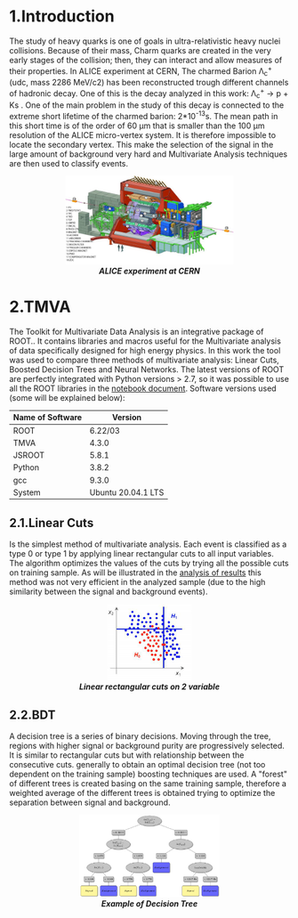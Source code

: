 # 1.Introduction 

The study of heavy quarks is one of goals in ultra-relativistic heavy nuclei collisions. Because of their mass, Charm quarks are created in the very early stages of the collision; then, they can interact and allow measures of their properties. In ALICE experiment at CERN, The charmed  Barion Λ<sub>c</sub><sup>+</sup> (udc, mass 2286 MeV/c2) has been reconstructed trough different channels of hadronic decay. One of this is the decay analyzed in this work:  Λ<sub>c</sub><sup>+</sup> → p + Ks .
One of the main problem in the study of this decay is connected to the extreme short lifetime of the charmed barion: 2*10<sup>-13</sup>s. The mean path in this short time is of the order of 60 μm that is smaller than the 100 μm resolution of the ALICE micro-vertex system. It is therefore impossible to locate the secondary vertex. This make the selection of the signal in the large amount of background very hard and Multivariate Analysis techniques are then used to classify events.   
<p align="center"><img src="img/ALICE.jpg" alt="Example" width="60%" title="ALICE Experiment"><br><i><b>ALICE experiment at CERN</i></b></p>     


# 2.TMVA 
The Toolkit for Multivariate Data Analysis is an integrative package of ROOT.. It contains libraries and macros useful for the Multivariate analysis of data specifically designed for high energy physics. In this work the tool was used to compare three methods of multivariate analysis: Linear Cuts, Boosted Decision Trees and Neural Networks. The latest versions of ROOT are perfectly integrated with Python versions > 2.7, so it was possible to use all the ROOT libraries in the [notebook document](https://github.com/gianpierovignola/project/blob/master/01_TMVA_Program.ipynb). Software versions used (some will be explained below):


| Name of Software  | Version |
| ------------- | ------------- |
| ROOT  | 6.22/03  |
| TMVA  | 4.3.0 |
| JSROOT | 5.8.1 |
| Python | 3.8.2 |
| gcc | 9.3.0 |
| System | Ubuntu 20.04.1 LTS |


## 2.1.Linear Cuts 
Is the simplest method of multivariate analysis. Each event is classified as a type 0 or type 1 by applying linear rectangular cuts to all input variables. The algorithm optimizes the values of the cuts by trying all the possible cuts on training sample. As will be illustrated in the [analysis of results](https://github.com/gianpierovignola/project/blob/master/02_Analysis_Results.md) this method was not very efficient in the analyzed sample (due to the high similarity between the signal and background events).
<p align="center"><img src="img/cuts.png" alt="Example" width="30%" title="Linear rectangular cuts on 2 variable"><br><i><b>Linear rectangular cuts on 2 variable</i></b></p> 


## 2.2.BDT
A decision tree is a series of binary decisions. Moving through the tree, regions with higher signal or background purity are progressively selected. It is similar to rectangular cuts but with relationship between the consecutive cuts. generally to obtain an optimal decision tree (not too dependent on the training sample) boosting techniques are used. A "forest" of different trees is created basing on the same training sample, therefore a weighted average of the different trees is obtained trying to optimize the separation between signal and background.
<p align="center"><img src="img/bdti.png" alt="Example" width="50%" title="Example of Decision Tree"><br><i><b>Example of Decision Tree</i></b></p> 
